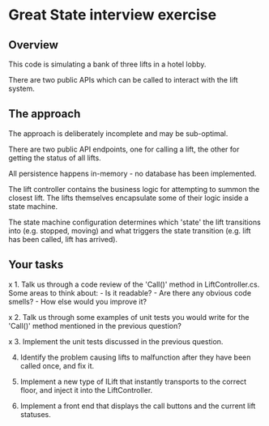 ﻿# Great State interview exercise

## Overview

This code is simulating a bank of three lifts in a hotel lobby.

There are two public APIs which can be called to interact with the lift system.

## The approach

The approach is deliberately incomplete and may be sub-optimal.

There are two public API endpoints, one for calling a lift, the other for getting the status of all lifts.


All persistence happens in-memory - no database has been implemented.

The lift controller contains the business logic for attempting to summon the closest lift.
The lifts themselves encapsulate some of their logic inside a state machine.

The state machine configuration determines which 'state' the lift transitions into (e.g. stopped, moving) and 
what triggers the state transition (e.g. lift has been called, lift has arrived).

## Your tasks

x 1. Talk us through a code review of the 'Call()' method in LiftController.cs. Some areas to think about:
    - Is it readable?
    - Are there any obvious code smells?
    - How else would you improve it?
    
x 2. Talk us through some examples of unit tests you would write for the 'Call()' method mentioned in the previous question?

x 3. Implement the unit tests discussed in the previous question.

4. Identify the problem causing lifts to malfunction after they have been called once, and fix it.

5. Implement a new type of ILift that instantly transports to the correct floor, and inject it into the LiftController.

6. Implement a front end that displays the call buttons and the current lift statuses.